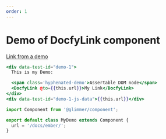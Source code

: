 ```yaml
---
order: 1
---
```


# Demo of DocfyLink component

[Link from a demo](../docfy-output.md)

```hbs template
<div data-test-id="demo-1">
  This is my Demo:

  <span class='hyphenated-demo'>Assertable DOM node</span>
  <DocfyLink @to={{this.url}}>My Link</DocfyLink>
</div>
<div data-test-id="demo-1-js-data">{{this.url}}</div>
```

```js component
import Component from '@glimmer/component';

export default class MyDemo extends Component {
  url = '/docs/ember/';
}
```
